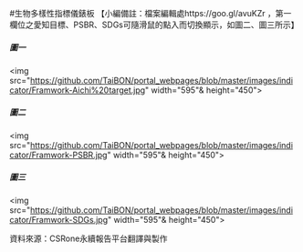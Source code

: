 
#生物多樣性指標儀錶板
【小編備註：檔案編輯處https://goo.gl/avuKZr ，第一欄位之愛知目標、PSBR、SDGs可隨滑鼠的點入而切換顯示，如圖二、圖三所示】

##### 圖一

<img src="https://github.com/TaiBON/portal_webpages/blob/master/images/indicator/Framwork-Aichi%20target.jpg" width="595"& height="450">

##### 圖二
<img src="https://github.com/TaiBON/portal_webpages/blob/master/images/indicator/Framwork-PSBR.jpg" width="595"& height="450">

##### 圖三
<img src="https://github.com/TaiBON/portal_webpages/blob/master/images/indicator/Framwork-SDGs.jpg" width="595"& height="450">

資料來源：CSRone永續報告平台翻譯與製作

